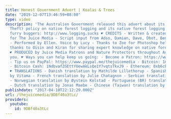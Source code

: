 ```yaml
---
title: Honest Government Advert | Koalas & Trees
date: "2019-12-07T13:46:59+08:00"
type: video
description: 'The Australien Government released this advert about its (Intergenerational
  Theft) policy on native forest logging and its native forest logging! Protect our
  furry buggers: http://www.logging.sucks ☛ CREDITS - Written & created by Giordano
  for The Juice Media - Script input from Adso, Damian, Dave, Dbot, Benna and Cliff
  - Performed by Ellen. Voice by Lucy - Thanks to Zoe for Photoshop help! - Special
  thanks to Oisin and Kiran for sharing expert knowledge on native forest conservation
  ☛ PRODUCED by Juice Media Patrons and Nature Protectors throughout Australia - thank
  you. ☛ Ways you can help keep us going: - Become a Patron: https://www.patreon.com/TheJuiceMedia
  - Tip us on PayPal: https://www.paypal.me/thejuicemedia - Bitcoin: 1HMPK1zFCLopAvNEvR3aehFU1tSvHeWkTS
  - Bitcoin Cash: 1NdbvafZGEttYUewAkLsQe1Y7vqtsTkxJ9 - Ethereum: 0xb6cEC5a9f2b62A422F313C15860849122fA8Bc9f
  ☛ TRANSLATIONS - Danish translation by Mathilde Lillethorup - Spanish translation
  by Vitama - French translation by Julie Chatagnon - Serbian translation by Tamara
  - Norwegian translation by Øystein Kolstad - Portuguese (BR) translation by Vitor
  - Dutch translation by Jonas Maebe - Chinese (Taiwan) translation by Anon'
publishdate: "2017-04-10T22:12:29.000Z"
url: /thejuicemedia/9DBf40a3tLc/
providers:
  youtube:
    id: 9DBf40a3tLc
---
```

